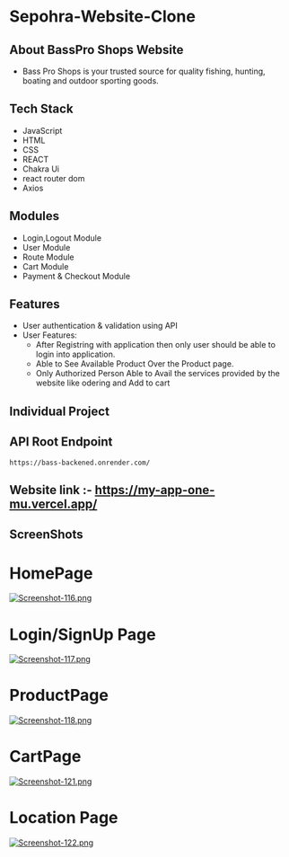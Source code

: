 # Sepohra-Website-Clone

## About BassPro Shops Website
* Bass Pro Shops is your trusted source for quality fishing, hunting, boating and outdoor sporting goods. 


## Tech Stack 

* JavaScript 
* HTML
* CSS
* REACT
* Chakra Ui
* react router dom
* Axios


## Modules

* Login,Logout Module
* User Module
* Route Module
* Cart Module
* Payment & Checkout Module


## Features

* User authentication & validation using API
* User Features:
     * After Registring with application then only user should be able to login into application.
     * Able to See Available Product Over the Product page.
     * Only Authorized Person Able to Avail the services provided by the website like odering and Add to cart
     

## Individual Project

## API Root Endpoint

`https://bass-backened.onrender.com/`


## Website link :-  https://my-app-one-mu.vercel.app/


## ScreenShots

# HomePage
[![Screenshot-116.png](https://i.postimg.cc/d1t3NSV9/Screenshot-116.png)](https://postimg.cc/nsgnC27s)

# Login/SignUp Page
[![Screenshot-117.png](https://i.postimg.cc/Y9srnrVp/Screenshot-117.png)](https://postimg.cc/r052zkMb)

# ProductPage
[![Screenshot-118.png](https://i.postimg.cc/bvFrM9Sc/Screenshot-118.png)](https://postimg.cc/xkM9NHPt)

# CartPage
[![Screenshot-121.png](https://i.postimg.cc/YSJkYnm9/Screenshot-121.png)](https://postimg.cc/p9YgtBCb)

# Location Page
[![Screenshot-122.png](https://i.postimg.cc/CxrfTg9Q/Screenshot-122.png)](https://postimg.cc/CRDKkWhG)

                   
      
                  
